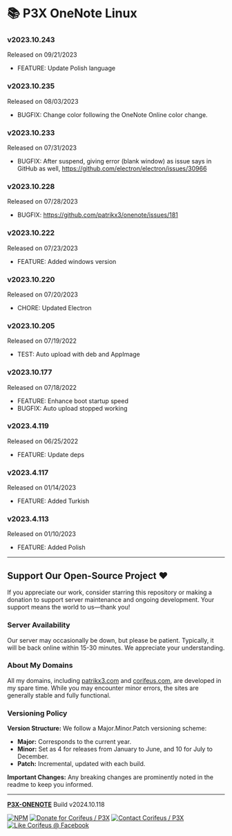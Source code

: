[//]: #@corifeus-header

# 📚 P3X OneNote Linux

                        
[//]: #@corifeus-header:end
### v2023.10.243
Released on 09/21/2023
* FEATURE: Update Polish language



### v2023.10.235
Released on 08/03/2023
* BUGFIX: Change color following the OneNote Online color change.



### v2023.10.233
Released on 07/31/2023
* BUGFIX: After suspend, giving error (blank window) as issue says in GitHub as well, https://github.com/electron/electron/issues/30966



### v2023.10.228
Released on 07/28/2023
* BUGFIX: https://github.com/patrikx3/onenote/issues/181



### v2023.10.222
Released on 07/23/2023
* FEATURE: Added windows version



### v2023.10.220
Released on 07/20/2023
* CHORE: Updated Electron



### v2023.10.205
Released on 07/19/2022
* TEST: Auto upload with deb and AppImage



### v2023.10.177
Released on 07/18/2022
* FEATURE: Enhance boot startup speed
* BUGFIX: Auto upload stopped working



### v2023.4.119
Released on 06/25/2022
* FEATURE: Update deps



### v2023.4.117
Released on 01/14/2023
* FEATURE: Added Turkish



### v2023.4.113
Released on 01/10/2023
* FEATURE: Added Polish


[//]: #@corifeus-footer

---


## Support Our Open-Source Project ❤️
If you appreciate our work, consider starring this repository or making a donation to support server maintenance and ongoing development. Your support means the world to us—thank you!

### Server Availability
Our server may occasionally be down, but please be patient. Typically, it will be back online within 15-30 minutes. We appreciate your understanding.

### About My Domains
All my domains, including [patrikx3.com](https://patrikx3.com) and [corifeus.com](https://corifeus.com), are developed in my spare time. While you may encounter minor errors, the sites are generally stable and fully functional.

### Versioning Policy
**Version Structure:** We follow a Major.Minor.Patch versioning scheme:
- **Major:** Corresponds to the current year.
- **Minor:** Set as 4 for releases from January to June, and 10 for July to December.
- **Patch:** Incremental, updated with each build.

**Important Changes:** Any breaking changes are prominently noted in the readme to keep you informed.

---


[**P3X-ONENOTE**](https://corifeus.com/onenote) Build v2024.10.118

 [![NPM](https://img.shields.io/npm/v/p3x-onenote.svg)](https://www.npmjs.com/package/p3x-onenote)  [![Donate for Corifeus / P3X](https://img.shields.io/badge/Donate-Corifeus-003087.svg)](https://www.paypal.com/cgi-bin/webscr?cmd=_s-xclick&hosted_button_id=QZVM4V6HVZJW6)  [![Contact Corifeus / P3X](https://img.shields.io/badge/Contact-P3X-ff9900.svg)](https://www.patrikx3.com/en/front/contact) [![Like Corifeus @ Facebook](https://img.shields.io/badge/LIKE-Corifeus-3b5998.svg)](https://www.facebook.com/corifeus.software)






[//]: #@corifeus-footer:end